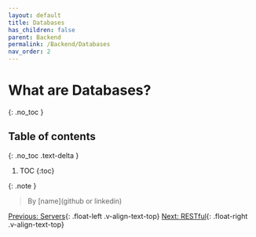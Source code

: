 ```yaml
---
layout: default
title: Databases
has_children: false
parent: Backend
permalink: /Backend/Databases
nav_order: 2
---
```


# What are Databases?
{: .no_toc }

## Table of contents
{: .no_toc .text-delta }

1. TOC
{:toc}

{: .note }
> By [name](github or linkedin)



[Previous: Servers](Servers){: .float-left .v-align-text-top}
[Next: RESTful](RESTful){: .float-right .v-align-text-top}
